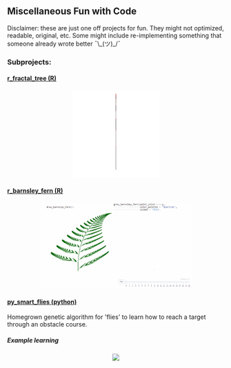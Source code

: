 ## Miscellaneous Fun with Code

Disclaimer: these are just one off projects for fun.  They might not optimized, readable, original, etc.  Some might include re-implementing something that someone already wrote better   ¯\\\_(ツ)\_/¯

### Subprojects:

#### [r\_fractal\_tree (R)](r_fractal_tree)

<p align='center'>
  <img src='r_fractal_tree/fractal_tree_diff_color_branch_side.gif' width=40%>
</p>

#### [r\_barnsley\_fern (R)](r_barnsley_fern)

<p align='center'>
  <img src='r_barnsley_fern/fern_compare.gif' width=70%>
</p>


#### [py\_smart\_flies (python)](py_smart_flies)

Homegrown genetic algorithm for 'flies' to learn how to reach a target through an obstacle course.

##### Example learning

<p align='center'>
  <img src='py_smart_flies/full_example.gif' width=80%>
</p>
